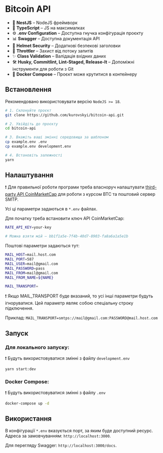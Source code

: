 # Bitcoin API

- 📱 **NestJS** – NodeJS фреймворк
- 📜 **TypeScript** – JS на максималках
- ⚙️ **.env Configuration** – Доступна гнучка конфігурація проєкту
- 📊 **Swagger** – Доступна документація API
- 🔐 **Helmet Security** – Додаткові безпекові заголовки
- 🐢 **Throttler** – Захист від потоку запитів
- ✨ **Class Validation** – Валідація вхідних даних
- 🛠 **Husky, Commitlint, Lint-Staged, Release-It** – Допоміжні інструменти для роботи з Git
- 🐳 **Docker Compose** – Проєкт може крутитися в контейнеру

## Встановлення

Рекомендовано використовувати версію `NodeJS >= 18`.

```bash
# 1. Склонуйте проєкт
git clone https://github.com/kurovskyi/bitcoin-api.git

# 2. Увійдіть до проєкту
cd bitcoin-api

# 3. Вкажіть ваші змінні середовища за шаблоном
cp example.env .env
cp example.env development.env

# 4. Встановіть залежності
yarn
```

## Налаштування

❗️ Для правильної роботи програми треба власноруч налаштувати [third-party API CoinMarketCap](https://coinmarketcap.com/api/) для роботи з курсом BTC та поштовий сервер SMTP.

Усі ці параметри задаються в `*.env` файлах.

Для початку треба встановити ключ API CoinMarketCap:

```bash
RATE_API_KEY=your-key

# Можна взяти мій – bb1f1a5e-7f4b-40d7-8903-fa8a6a1a5e1b
```

Поштові параметри задаються тут:

```bash
MAIL_HOST=mail.host.com
MAIL_PORT=587
MAIL_USER=mail@gmail.com
MAIL_PASSWORD=pass
MAIL_FROM=mail@gmail.com
MAIL_FROM_NAME=${NAME}

MAIL_TRANSPORT=
```

❗️ Якщо MAIL_TRANSPORT буде вказаний, то усі інші параметри будуть ігноруватися. Цей параметр являє собою спеціальну строку підключення.

Приклад: `MAIL_TRANSPORT=smtps://mail@gmail.com:PASSWORD@mail.host.com`

## Запуск

### Для локального запуску:

❗️ Будуть використовуватися змінні з файлу `development.env`

```bash
yarn start:dev
```

### Docker Compose:

❗️ Будуть використовуватися змінні з файлу `.env`

```bash
docker-compose up -d
```

## Використання

В конфігурації `*.env` вказується порт, за яким буде доступний ресурс. Адреса за замовчуванням: `http://localhost:3000`.

Для перегляду Swagger: `http://localhost:3000/docs`.
